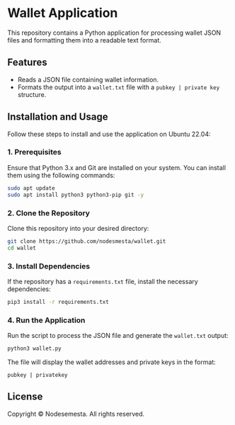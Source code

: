 # Wallet Application

This repository contains a Python application for processing wallet JSON files and formatting them into a readable text format.

## Features
- Reads a JSON file containing wallet information.
- Formats the output into a `wallet.txt` file with a `pubkey | private key` structure.

## Installation and Usage

Follow these steps to install and use the application on Ubuntu 22.04:

### 1. Prerequisites
Ensure that Python 3.x and Git are installed on your system. You can install them using the following commands:

```bash
sudo apt update
sudo apt install python3 python3-pip git -y
```

### 2. Clone the Repository

Clone this repository into your desired directory:

```bash
git clone https://github.com/nodesmesta/wallet.git
cd wallet
```

### 3. Install Dependencies

If the repository has a `requirements.txt` file, install the necessary dependencies:

```bash
pip3 install -r requirements.txt
```


### 4. Run the Application

Run the script to process the JSON file and generate the `wallet.txt` output:

```bash
python3 wallet.py
```

The file will display the wallet addresses and private keys in the format:

```
pubkey | privatekey
```

## License

Copyright © Nodesemesta. All rights reserved.
